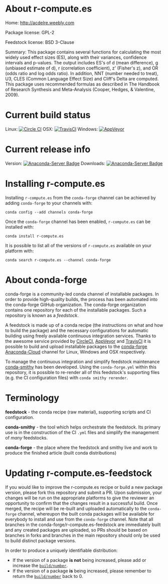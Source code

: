 About r-compute.es
==================

Home: http://acdelre.weebly.com

Package license: GPL-2

Feedstock license: BSD 3-Clause

Summary: This package contains several functions for calculating the most widely used effect sizes (ES), along with their variances, confidence intervals and p-values.  The output includes ES's of d (mean difference), g (unbiased estimate of d), r (correlation coefficient), z' (Fisher's z), and OR (odds ratio and log odds ratio). In addition, NNT (number needed to treat), U3, CLES (Common Language Effect Size) and Cliff's Delta are computed. This package uses recommended formulas as described in The Handbook of Research Synthesis and Meta-Analysis (Cooper, Hedges, & Valentine, 2009).



Current build status
====================

Linux: [![Circle CI](https://circleci.com/gh/conda-forge/r-compute.es-feedstock.svg?style=shield)](https://circleci.com/gh/conda-forge/r-compute.es-feedstock)
OSX: [![TravisCI](https://travis-ci.org/conda-forge/r-compute.es-feedstock.svg?branch=master)](https://travis-ci.org/conda-forge/r-compute.es-feedstock)
Windows: [![AppVeyor](https://ci.appveyor.com/api/projects/status/github/conda-forge/r-compute.es-feedstock?svg=True)](https://ci.appveyor.com/project/conda-forge/r-compute-es-feedstock/branch/master)

Current release info
====================
Version: [![Anaconda-Server Badge](https://anaconda.org/conda-forge/r-compute.es/badges/version.svg)](https://anaconda.org/conda-forge/r-compute.es)
Downloads: [![Anaconda-Server Badge](https://anaconda.org/conda-forge/r-compute.es/badges/downloads.svg)](https://anaconda.org/conda-forge/r-compute.es)

Installing r-compute.es
=======================

Installing `r-compute.es` from the `conda-forge` channel can be achieved by adding `conda-forge` to your channels with:

```
conda config --add channels conda-forge
```

Once the `conda-forge` channel has been enabled, `r-compute.es` can be installed with:

```
conda install r-compute.es
```

It is possible to list all of the versions of `r-compute.es` available on your platform with:

```
conda search r-compute.es --channel conda-forge
```


About conda-forge
=================

conda-forge is a community-led conda channel of installable packages.
In order to provide high-quality builds, the process has been automated into the
conda-forge GitHub organization. The conda-forge organization contains one repository
for each of the installable packages. Such a repository is known as a *feedstock*.

A feedstock is made up of a conda recipe (the instructions on what and how to build
the package) and the necessary configurations for automatic building using freely
available continuous integration services. Thanks to the awesome service provided by
[CircleCI](https://circleci.com/), [AppVeyor](http://www.appveyor.com/)
and [TravisCI](https://travis-ci.org/) it is possible to build and upload installable
packages to the [conda-forge](https://anaconda.org/conda-forge)
[Anaconda-Cloud](http://docs.anaconda.org/) channel for Linux, Windows and OSX respectively.

To manage the continuous integration and simplify feedstock maintenance
[conda-smithy](http://github.com/conda-forge/conda-smithy) has been developed.
Using the ``conda-forge.yml`` within this repository, it is possible to re-render all of
this feedstock's supporting files (e.g. the CI configuration files) with ``conda smithy rerender``.


Terminology
===========

**feedstock** - the conda recipe (raw material), supporting scripts and CI configuration.

**conda-smithy** - the tool which helps orchestrate the feedstock.
                   Its primary use is in the construction of the CI ``.yml`` files
                   and simplify the management of *many* feedstocks.

**conda-forge** - the place where the feedstock and smithy live and work to
                  produce the finished article (built conda distributions)


Updating r-compute.es-feedstock
===============================

If you would like to improve the r-compute.es recipe or build a new
package version, please fork this repository and submit a PR. Upon submission,
your changes will be run on the appropriate platforms to give the reviewer an
opportunity to confirm that the changes result in a successful build. Once
merged, the recipe will be re-built and uploaded automatically to the
`conda-forge` channel, whereupon the built conda packages will be available for
everybody to install and use from the `conda-forge` channel.
Note that all branches in the conda-forge/r-compute.es-feedstock are
immediately built and any created packages are uploaded, so PRs should be based
on branches in forks and branches in the main repository should only be used to
build distinct package versions.

In order to produce a uniquely identifiable distribution:
 * If the version of a package **is not** being increased, please add or increase
   the [``build/number``](http://conda.pydata.org/docs/building/meta-yaml.html#build-number-and-string).
 * If the version of a package **is** being increased, please remember to return
   the [``build/number``](http://conda.pydata.org/docs/building/meta-yaml.html#build-number-and-string)
   back to 0.
